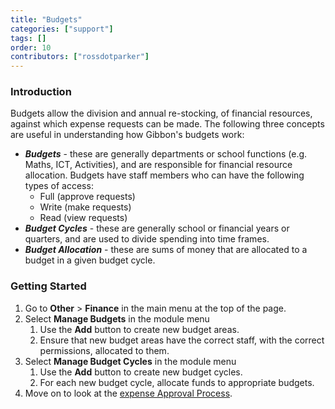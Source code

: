 ```yaml
---
title: "Budgets"
categories: ["support"]
tags: []
order: 10
contributors: ["rossdotparker"]
---
```


### Introduction

Budgets allow the division and annual re-stocking, of financial resources, against which expense requests can be made. The following three concepts are useful in understanding how Gibbon's budgets work:

*   ___Budgets___ - these are generally departments or school functions (e.g. Maths, ICT, Activities), and are responsible for financial resource allocation. Budgets have staff members who can have the following types of access:
    *   Full (approve requests)
    *   Write (make requests)
    *   Read (view requests)
*   ___Budget Cycles___ - these are generally school or financial years or quarters, and are used to divide spending into time frames.
*   ___Budget Allocation___ - these are sums of money that are allocated to a budget in a given budget cycle.

### Getting Started

1.  Go to **Other** > **Finance** in the main menu at the top of the page.
2.  Select **Manage Budgets** in the module menu
    1.  Use the **Add** button to create new budget areas.
    2.  Ensure that new budget areas have the correct staff, with the correct permissions, allocated to them.
3.  Select **Manage Budget Cycles** in the module menu
    1.  Use the **Add** button to create new budget cycles.
    2.  For each new budget cycle, allocate funds to appropriate budgets.
4.  Move on to look at the [expense Approval Process](<approval.md>).
